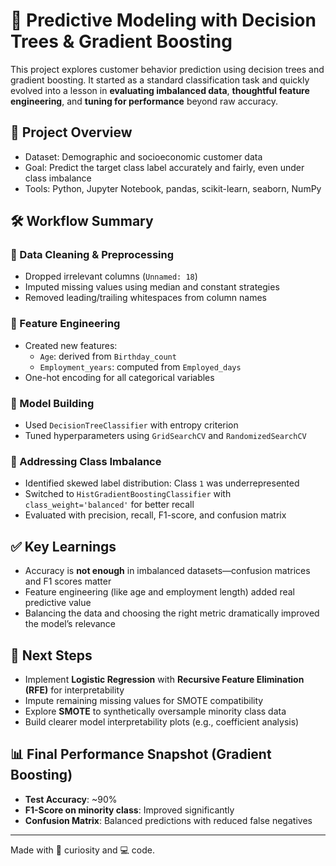 # 🎯 Predictive Modeling with Decision Trees & Gradient Boosting

This project explores customer behavior prediction using decision trees and gradient boosting. It started as a standard classification task and quickly evolved into a lesson in **evaluating imbalanced data**, **thoughtful feature engineering**, and **tuning for performance** beyond raw accuracy.

## 📂 Project Overview

- Dataset: Demographic and socioeconomic customer data  
- Goal: Predict the target class label accurately and fairly, even under class imbalance  
- Tools: Python, Jupyter Notebook, pandas, scikit-learn, seaborn, NumPy

## 🛠️ Workflow Summary

### 🔹 Data Cleaning & Preprocessing
- Dropped irrelevant columns (`Unnamed: 18`)
- Imputed missing values using median and constant strategies
- Removed leading/trailing whitespaces from column names

### 🔹 Feature Engineering
- Created new features:
  - `Age`: derived from `Birthday_count`
  - `Employment_years`: computed from `Employed_days`
- One-hot encoding for all categorical variables

### 🔹 Model Building
- Used `DecisionTreeClassifier` with entropy criterion
- Tuned hyperparameters using `GridSearchCV` and `RandomizedSearchCV`

### 🔹 Addressing Class Imbalance
- Identified skewed label distribution: Class `1` was underrepresented
- Switched to `HistGradientBoostingClassifier` with `class_weight='balanced'` for better recall
- Evaluated with precision, recall, F1-score, and confusion matrix

## ✅ Key Learnings

- Accuracy is **not enough** in imbalanced datasets—confusion matrices and F1 scores matter
- Feature engineering (like age and employment length) added real predictive value
- Balancing the data and choosing the right metric dramatically improved the model’s relevance

## 🔮 Next Steps

- Implement **Logistic Regression** with **Recursive Feature Elimination (RFE)** for interpretability
- Impute remaining missing values for SMOTE compatibility
- Explore **SMOTE** to synthetically oversample minority class data
- Build clearer model interpretability plots (e.g., coefficient analysis)

## 📊 Final Performance Snapshot (Gradient Boosting)
- **Test Accuracy**: ~90%
- **F1-Score on minority class**: Improved significantly
- **Confusion Matrix**: Balanced predictions with reduced false negatives

---

Made with 🌱 curiosity and 💻 code.

